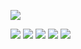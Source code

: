 ![](https://komarev.com/ghpvc/?username=qwedsazxc78)

[![](https://raw.githubusercontent.com/qwedsazxc78/github-profile-summary-cards-example/master/profile-summary-card-output/vue/0-profile-details.svg)](https://github.com/qwedsazxc78/github-profile-summary-cards)
[![](https://raw.githubusercontent.com/qwedsazxc78/github-profile-summary-cards-example/master/profile-summary-card-output/vue/1-repos-per-language.svg)](https://github.com/qwedsazxc78/github-profile-summary-cards) [![](https://raw.githubusercontent.com/qwedsazxc78/github-profile-summary-cards-example/master/profile-summary-card-output/vue/2-most-commit-language.svg)](https://github.com/qwedsazxc78/github-profile-summary-cards)
[![](https://raw.githubusercontent.com/qwedsazxc78/github-profile-summary-cards-example/master/profile-summary-card-output/vue/3-stats.svg)](https://github.com/qwedsazxc78/github-profile-summary-cards) [![](https://raw.githubusercontent.com/qwedsazxc78/github-profile-summary-cards-example/master/profile-summary-card-output/vue/4-productive-time.svg)](https://github.com/qwedsazxc78/github-profile-summary-cards)
